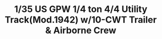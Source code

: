 ---
layout: product
title: "1/35 US GPW 1/4 ton 4/4 Utility Track(Mod.1942) w/10-CWT Trailer & Airborne Crew"
price: "TBA" 
desc: "Maketa"
img_path: "/assets/img/BRNC35106.webp"
brand: "Bronco"
available: false
special_offer: false
new: false
soon: false
cat: "010000"
subcat: "015800"
subsubcat: "0N/A"
sifra: "BRNC35106"
popular: false
---